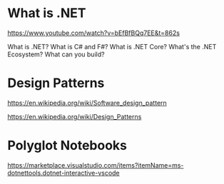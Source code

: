 # What is .NET

https://www.youtube.com/watch?v=bEfBfBQq7EE&t=862s

What is .NET? What is C# and F#? What is .NET Core? What's the .NET Ecosystem? What can you build?

# Design Patterns

https://en.wikipedia.org/wiki/Software_design_pattern

https://en.wikipedia.org/wiki/Design_Patterns

# Polyglot Notebooks

https://marketplace.visualstudio.com/items?itemName=ms-dotnettools.dotnet-interactive-vscode